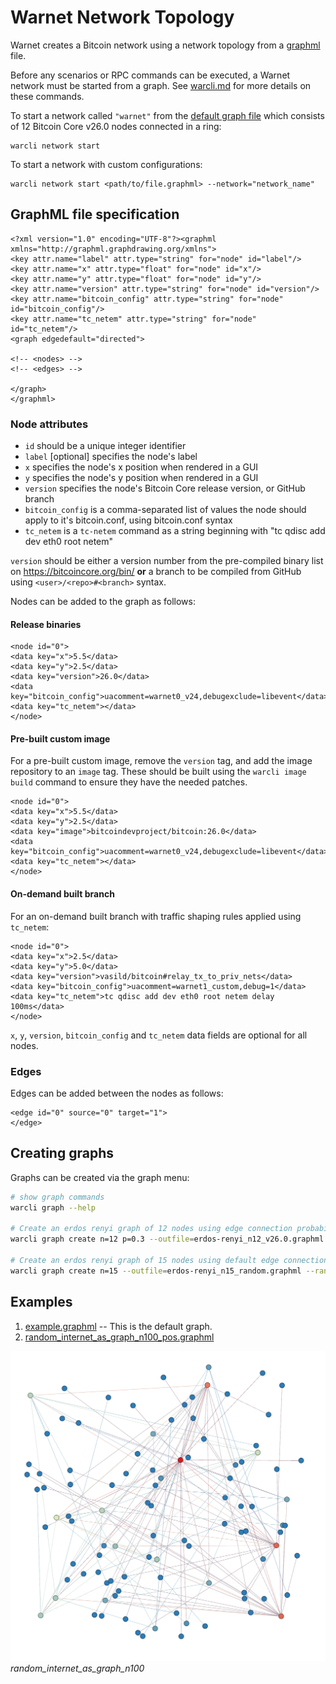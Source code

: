 # Warnet Network Topology

Warnet creates a Bitcoin network using a network topology from a [graphml](https://graphml.graphdrawing.org/specification.html) file.

Before any scenarios or RPC commands can be executed, a Warnet network must be started from a graph.
See [warcli.md](warcli.md) for more details on these commands.

To start a network called `"warnet"` from the [default graph file](../src/graphs/default.graphml)
which consists of 12 Bitcoin Core v26.0 nodes connected in a ring:
```
warcli network start
```

To start a network with custom configurations:
```
warcli network start <path/to/file.graphml> --network="network_name"
```

## GraphML file specification

```graphml
<?xml version="1.0" encoding="UTF-8"?><graphml xmlns="http://graphml.graphdrawing.org/xmlns">
<key attr.name="label" attr.type="string" for="node" id="label"/>
<key attr.name="x" attr.type="float" for="node" id="x"/>
<key attr.name="y" attr.type="float" for="node" id="y"/>
<key attr.name="version" attr.type="string" for="node" id="version"/>
<key attr.name="bitcoin_config" attr.type="string" for="node" id="bitcoin_config"/>
<key attr.name="tc_netem" attr.type="string" for="node" id="tc_netem"/>
<graph edgedefault="directed">

<!-- <nodes> -->
<!-- <edges> -->

</graph>
</graphml>

```
### Node attributes

* `id` should be a unique integer identifier
* `label` [optional] specifies the node's label
* `x` specifies the node's x position when rendered in a GUI
* `y` specifies the node's y position when rendered in a GUI
* `version` specifies the node's Bitcoin Core release version, or GitHub branch
* `bitcoin_config` is a comma-separated list of values the node should apply to it's bitcoin.conf, using bitcoin.conf syntax
* `tc_netem` is a `tc-netem` command as a string beginning with "tc qdisc add dev eth0 root netem"

`version` should be either a version number from the pre-compiled binary list on https://bitcoincore.org/bin/ **or** a branch to be compiled from GitHub using `<user>/<repo>#<branch>` syntax.

Nodes can be added to the graph as follows:


#### Release binaries

```graphml
<node id="0">
<data key="x">5.5</data>
<data key="y">2.5</data>
<data key="version">26.0</data>
<data key="bitcoin_config">uacomment=warnet0_v24,debugexclude=libevent</data>
<data key="tc_netem"></data>
</node>
```
#### Pre-built custom image

For a pre-built custom image, remove the `version` tag, and add the image repository to an `image` tag.
These should be built using the `warcli image build` command to ensure they have the needed patches.

```graphml
<node id="0">
<data key="x">5.5</data>
<data key="y">2.5</data>
<data key="image">bitcoindevproject/bitcoin:26.0</data>
<data key="bitcoin_config">uacomment=warnet0_v24,debugexclude=libevent</data>
<data key="tc_netem"></data>
</node>
```

#### On-demand built branch

For an on-demand built branch with traffic shaping rules applied using `tc_netem`:

```graphml
<node id="0">
<data key="x">2.5</data>
<data key="y">5.0</data>
<data key="version">vasild/bitcoin#relay_tx_to_priv_nets</data>
<data key="bitcoin_config">uacomment=warnet1_custom,debug=1</data>
<data key="tc_netem">tc qdisc add dev eth0 root netem delay 100ms</data>
</node>
```

`x`, `y`, `version`, `bitcoin_config` and `tc_netem` data fields are optional for all nodes.

### Edges

Edges can be added between the nodes as follows:

```graphml
<edge id="0" source="0" target="1">
</edge>
```

## Creating graphs

Graphs can be created via the graph menu:

```bash
# show graph commands
warcli graph --help

# Create an erdos renyi graph of 12 nodes using edge connection probability of 0.3 and default bitcoin version (v26.0)
warcli graph create n=12 p=0.3 --outfile=erdos-renyi_n12_v26.0.graphml

# Create an erdos renyi graph of 15 nodes using default edge connection probability of p=0.2 and using random bitcoin versions
warcli graph create n=15 --outfile=erdos-renyi_n15_random.graphml --random
```

## Examples

1. [example.graphml](../src/graphs/default.graphml) -- This is the default graph.
2. [random_internet_as_graph_n100_pos.graphml](../src/graphs/random_internet_as_graph_n100_pos.graphml)

![random_internet_as_graph_n100](../docs/random_internet_as_graph_n100.png)
*random_internet_as_graph_n100*
